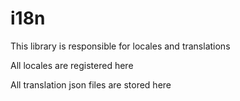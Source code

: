 # i18n

This library is responsible for locales and translations

All locales are registered here

All translation json files are stored here
